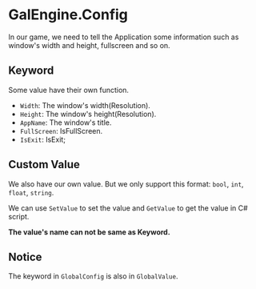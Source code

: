 # GalEngine.Config

In our game, we need to tell the Application some information such as window's width and height, fullscreen and so on.

## Keyword

Some value have their own function.

- `Width`: The window's width(Resolution).
- `Height`: The window's height(Resolution).
- `AppName`: The window's title.
- `FullScreen`: IsFullScreen.
- `IsExit`: IsExit;

## Custom Value

We also have our own value.
But we only support this format: `bool`, `int`, `float`, `string`.

We can use `SetValue` to set the value and `GetValue` to get the value in C# script.

**The value's name can not be same as Keyword.** 

## Notice

The keyword in `GlobalConfig` is also in `GlobalValue`.